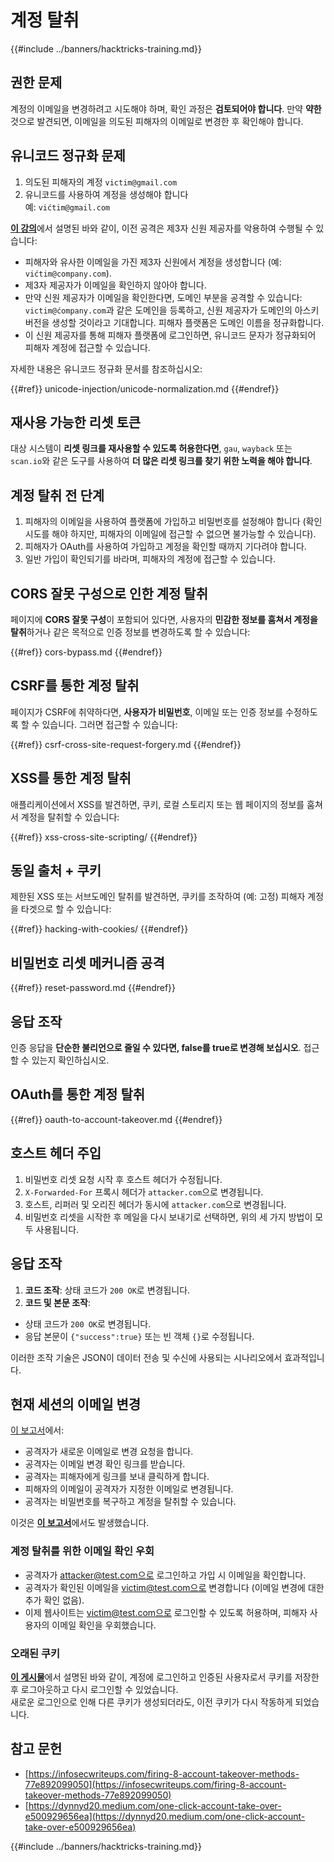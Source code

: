 # 계정 탈취

{{#include ../banners/hacktricks-training.md}}

## **권한 문제**

계정의 이메일을 변경하려고 시도해야 하며, 확인 과정은 **검토되어야 합니다**. 만약 **약한** 것으로 발견되면, 이메일을 의도된 피해자의 이메일로 변경한 후 확인해야 합니다.

## **유니코드 정규화 문제**

1. 의도된 피해자의 계정 `victim@gmail.com`
2. 유니코드를 사용하여 계정을 생성해야 합니다\
예: `vićtim@gmail.com`

[**이 강의**](https://www.youtube.com/watch?v=CiIyaZ3x49c)에서 설명된 바와 같이, 이전 공격은 제3자 신원 제공자를 악용하여 수행될 수 있습니다:

- 피해자와 유사한 이메일을 가진 제3자 신원에서 계정을 생성합니다 (예: `vićtim@company.com`).
- 제3자 제공자가 이메일을 확인하지 않아야 합니다.
- 만약 신원 제공자가 이메일을 확인한다면, 도메인 부분을 공격할 수 있습니다: `victim@ćompany.com`과 같은 도메인을 등록하고, 신원 제공자가 도메인의 아스키 버전을 생성할 것이라고 기대합니다. 피해자 플랫폼은 도메인 이름을 정규화합니다.
- 이 신원 제공자를 통해 피해자 플랫폼에 로그인하면, 유니코드 문자가 정규화되어 피해자 계정에 접근할 수 있습니다.

자세한 내용은 유니코드 정규화 문서를 참조하십시오:

{{#ref}}
unicode-injection/unicode-normalization.md
{{#endref}}

## **재사용 가능한 리셋 토큰**

대상 시스템이 **리셋 링크를 재사용할 수 있도록 허용한다면**, `gau`, `wayback` 또는 `scan.io`와 같은 도구를 사용하여 **더 많은 리셋 링크를 찾기 위한 노력을 해야 합니다**.

## **계정 탈취 전 단계**

1. 피해자의 이메일을 사용하여 플랫폼에 가입하고 비밀번호를 설정해야 합니다 (확인 시도를 해야 하지만, 피해자의 이메일에 접근할 수 없으면 불가능할 수 있습니다).
2. 피해자가 OAuth를 사용하여 가입하고 계정을 확인할 때까지 기다려야 합니다.
3. 일반 가입이 확인되기를 바라며, 피해자의 계정에 접근할 수 있습니다.

## **CORS 잘못 구성으로 인한 계정 탈취**

페이지에 **CORS 잘못 구성**이 포함되어 있다면, 사용자의 **민감한 정보를 훔쳐서 계정을 탈취**하거나 같은 목적으로 인증 정보를 변경하도록 할 수 있습니다:

{{#ref}}
cors-bypass.md
{{#endref}}

## **CSRF를 통한 계정 탈취**

페이지가 CSRF에 취약하다면, **사용자가 비밀번호**, 이메일 또는 인증 정보를 수정하도록 할 수 있습니다. 그러면 접근할 수 있습니다:

{{#ref}}
csrf-cross-site-request-forgery.md
{{#endref}}

## **XSS를 통한 계정 탈취**

애플리케이션에서 XSS를 발견하면, 쿠키, 로컬 스토리지 또는 웹 페이지의 정보를 훔쳐서 계정을 탈취할 수 있습니다:

{{#ref}}
xss-cross-site-scripting/
{{#endref}}

## **동일 출처 + 쿠키**

제한된 XSS 또는 서브도메인 탈취를 발견하면, 쿠키를 조작하여 (예: 고정) 피해자 계정을 타겟으로 할 수 있습니다:

{{#ref}}
hacking-with-cookies/
{{#endref}}

## **비밀번호 리셋 메커니즘 공격**

{{#ref}}
reset-password.md
{{#endref}}

## **응답 조작**

인증 응답을 **단순한 불리언으로 줄일 수 있다면, false를 true로 변경해 보십시오**. 접근할 수 있는지 확인하십시오.

## OAuth를 통한 계정 탈취

{{#ref}}
oauth-to-account-takeover.md
{{#endref}}

## 호스트 헤더 주입

1. 비밀번호 리셋 요청 시작 후 호스트 헤더가 수정됩니다.
2. `X-Forwarded-For` 프록시 헤더가 `attacker.com`으로 변경됩니다.
3. 호스트, 리퍼러 및 오리진 헤더가 동시에 `attacker.com`으로 변경됩니다.
4. 비밀번호 리셋을 시작한 후 메일을 다시 보내기로 선택하면, 위의 세 가지 방법이 모두 사용됩니다.

## 응답 조작

1. **코드 조작**: 상태 코드가 `200 OK`로 변경됩니다.
2. **코드 및 본문 조작**:
- 상태 코드가 `200 OK`로 변경됩니다.
- 응답 본문이 `{"success":true}` 또는 빈 객체 `{}`로 수정됩니다.

이러한 조작 기술은 JSON이 데이터 전송 및 수신에 사용되는 시나리오에서 효과적입니다.

## 현재 세션의 이메일 변경

[이 보고서](https://dynnyd20.medium.com/one-click-account-take-over-e500929656ea)에서:

- 공격자가 새로운 이메일로 변경 요청을 합니다.
- 공격자는 이메일 변경 확인 링크를 받습니다.
- 공격자는 피해자에게 링크를 보내 클릭하게 합니다.
- 피해자의 이메일이 공격자가 지정한 이메일로 변경됩니다.
- 공격자는 비밀번호를 복구하고 계정을 탈취할 수 있습니다.

이것은 [**이 보고서**](https://dynnyd20.medium.com/one-click-account-take-over-e500929656ea)에서도 발생했습니다.

### 계정 탈취를 위한 이메일 확인 우회
- 공격자가 attacker@test.com으로 로그인하고 가입 시 이메일을 확인합니다.
- 공격자가 확인된 이메일을 victim@test.com으로 변경합니다 (이메일 변경에 대한 추가 확인 없음).
- 이제 웹사이트는 victim@test.com으로 로그인할 수 있도록 허용하며, 피해자 사용자의 이메일 확인을 우회했습니다.

### 오래된 쿠키

[**이 게시물**](https://medium.com/@niraj1mahajan/uncovering-the-hidden-vulnerability-how-i-found-an-authentication-bypass-on-shopifys-exchange-cc2729ea31a9)에서 설명된 바와 같이, 계정에 로그인하고 인증된 사용자로서 쿠키를 저장한 후 로그아웃하고 다시 로그인할 수 있었습니다.\
새로운 로그인으로 인해 다른 쿠키가 생성되더라도, 이전 쿠키가 다시 작동하게 되었습니다.

## 참고 문헌

- [https://infosecwriteups.com/firing-8-account-takeover-methods-77e892099050](https://infosecwriteups.com/firing-8-account-takeover-methods-77e892099050)
- [https://dynnyd20.medium.com/one-click-account-take-over-e500929656ea](https://dynnyd20.medium.com/one-click-account-take-over-e500929656ea)

{{#include ../banners/hacktricks-training.md}}
